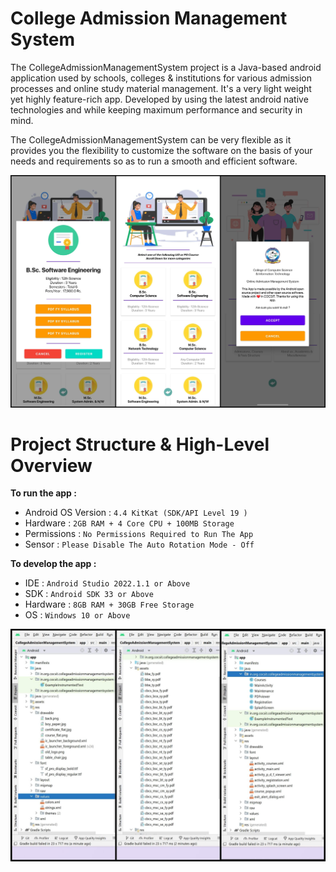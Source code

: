 # College Admission Management System

The CollegeAdmissionManagementSystem project is a Java-based android application used by schools, colleges & institutions for various admission processes and online study material management. It's a very light weight yet highly feature-rich app. Developed by using the latest android native technologies and while keeping maximum performance and security in mind.

The CollegeAdmissionManagementSystem can be very flexible as it provides you the flexibility to customize the software on the basis of your needs and requirements so as to run a smooth and efficient software.

![CollegeAdmissionManagementSystem CoverPage](https://github.com/AslamNazeerShaikh/CollegeAdmissionManagementSystem/blob/development/Images%20&%20Documents/1.jpg)

# Project Structure & High-Level Overview

**To run the app :**
- Android OS Version : `4.4 KitKat (SDK/API Level 19 )`
- Hardware : `2GB RAM + 4 Core CPU + 100MB Storage`
- Permissions : `No Permissions Required to Run The App`
- Sensor : `Please Disable The Auto Rotation Mode - Off`

**To develop the app :**
- IDE : `Android Studio 2022.1.1 or Above`
- SDK : `Android SDK 33 or Above`
- Hardware : `8GB RAM + 30GB Free Storage`
- OS : `Windows 10 or Above`

![Code Structure](https://github.com/AslamNazeerShaikh/CollegeAdmissionManagementSystem/blob/development/Images%20&%20Documents/0.jpg)
